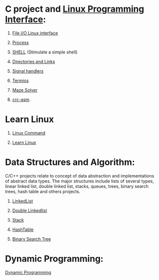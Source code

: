 # C project and [Linux Programming Interface](https://github.com/danghai/C-projects-and-Data-Structure/tree/master/linux_programming_interface): 

1. [File I/O Linux interface](https://github.com/danghai/C-projects-and-Data-Structure/tree/master/linux_programming_interface/file-IO)

2. [Process](https://github.com/danghai/C-projects-and-Data-Structure/tree/master/linux_programming_interface/process)

3. [SHELL](https://github.com/danghai/shell) (Stimulate a simple shell)

4. [Directories and Links](https://github.com/danghai/C-projects-and-Data-Structure/tree/master/linux_programming_interface/directories_links)

5. [Signal handlers](https://github.com/danghai/C-projects-and-Data-Structure/tree/master/linux_programming_interface/signal_handlers)

6. [Termios](https://github.com/danghai/C-projects-and-Data-Structure/tree/master/termios)

7. [Maze Solver](https://github.com/danghai/C-projects-and-Data-Structure/tree/master/maze-solver)

8. [crc-asm](https://github.com/danghai/C-projects-and-Data-Structure/tree/master/crc-asm).

# Learn Linux

1. [Linux Command](http://linuxcommand.org/)

2. [Learn Linux](https://linuxjourney.com/)

# Data Structures and Algorithm: 
C/C++ projects relate to concept of data abstraction and implementations of abstract data types. 
The major structures include lists of several types, linear linked list, double linked list, stacks, queues, trees, binary search trees, 
hash table and others projects.  

1. [LinkedList](https://github.com/danghai/C-projects-and-Data-Structure/tree/master/Data_Structure/linkedlist)

2. [Double Linkedlist](https://github.com/danghai/C-projects-and-Data-Structure/tree/master/Data_Structure/double-linkedlist)

3. [Stack](https://github.com/danghai/C-projects-and-Data-Structure/tree/master/Data_Structure/stack)

3. [HashTable](https://github.com/danghai/C-projects-and-Data-Structure/tree/master/Data_Structure/hashTable)

4. [Binary Search Tree](https://github.com/danghai/C-projects-and-Data-Structure/tree/master/Data_Structure/bstTree)


# Dynamic Programming:

[Dynamic Programming](https://github.com/danghai/C-projects-and-Data-Structure/tree/master/Dynamic_Programming)




